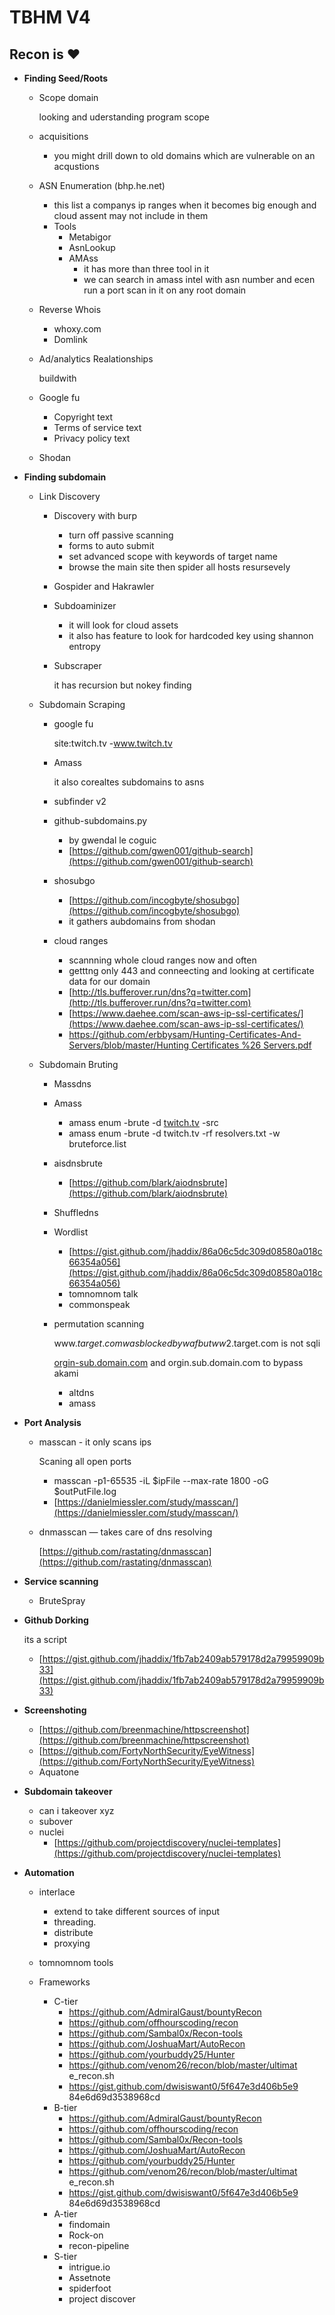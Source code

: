 # TBHM V4

## Recon is ❤️

- **Finding Seed/Roots**
    - Scope domain

        looking and uderstanding program scope

    - acquisitions
        - you might drill down to old domains which are vulnerable on an acqustions
    - ASN Enumeration (bhp.he.net)
        - this list a companys ip ranges when it becomes big enough and cloud assent may not include in them
        - Tools
            - Metabigor
            - AsnLookup
            - AMAss
                - it has more than three tool in it
                - we can search in amass intel with asn number and ecen run a port scan in it on any root domain

    - Reverse Whois
        - whoxy.com
        - Domlink
    - Ad/analytics Realationships

        buildwith

    - Google fu
        - Copyright text
        - Terms of service text
        - Privacy policy text
    - Shodan
- **Finding subdomain**
    - Link Discovery
        - Discovery with burp
            - turn off passive scanning
            - forms to auto submit
            - set advanced scope with keywords of target name
            - browse the main site then spider all hosts resursevely
        - Gospider and Hakrawler
        - Subdoaminizer
            - it will look for cloud assets
            - it also has feature to look for hardcoded key using shannon entropy
        - Subscraper

            it has recursion but nokey finding

    - Subdomain Scraping
        - google fu

            site:twitch.tv -www.twitch.tv

        - Amass

            it also corealtes subdomains to asns

        - subfinder v2
        - github-subdomains.py
            - by gwendal le coguic
            - [https://github.com/gwen001/github-search](https://github.com/gwen001/github-search)
        - shosubgo
            - [https://github.com/incogbyte/shosubgo](https://github.com/incogbyte/shosubgo)
            - it gathers aubdomains from shodan

        - cloud ranges
            - scannning whole cloud ranges now and often
            - getttng only 443 and conneecting and looking at certificate data for our domain
            - [http://tls.bufferover.run/dns?q=twitter.com](http://tls.bufferover.run/dns?q=twitter.com)
            - [https://www.daehee.com/scan-aws-ip-ssl-certificates/](https://www.daehee.com/scan-aws-ip-ssl-certificates/)
            - [https://github.com/erbbysam/Hunting-Certificates-And-Servers/blob/master/Hunting Certificates %26 Servers.pdf](https://github.com/erbbysam/Hunting-Certificates-And-Servers/blob/master/Hunting%20Certificates%20%26%20Servers.pdf)

    - Subdomain Bruting
        - Massdns
        - Amass
            - amass enum -brute -d [twitch.tv](http://twitch.tv/) -src
            - amass enum -brute -d twitch.tv -rf
            resolvers.txt -w bruteforce.list
        - aisdnsbrute
            - [https://github.com/blark/aiodnsbrute](https://github.com/blark/aiodnsbrute)
        - Shuffledns
        - Wordlist
            - [https://gist.github.com/jhaddix/86a06c5dc309d08580a018c66354a056](https://gist.github.com/jhaddix/86a06c5dc309d08580a018c66354a056)
            - tomnomnom talk
            - commonspeak
        - permutation scanning

            www.$target.com was blocked by waf but ww2.$target.com is not sqli

            [orgin-sub.domain.com](http://orgin-sub.domain.com) and orgin.sub.domain.com to bypass akami

            - altdns
            - amass

- **Port Analysis**
    - masscan  - it only scans ips

        Scaning all open ports

        - masscan -p1-65535 -iL $ipFile --max-rate 1800
        -oG $outPutFile.log
        - [https://danielmiessler.com/study/masscan/](https://danielmiessler.com/study/masscan/)
    - dnmasscan  — takes care of dns resolving

        [https://github.com/rastating/dnmasscan](https://github.com/rastating/dnmasscan)

- **Service scanning**
    - BruteSpray
- **Github Dorking**

    its a script

    - [https://gist.github.com/jhaddix/1fb7ab2409ab579178d2a79959909b33](https://gist.github.com/jhaddix/1fb7ab2409ab579178d2a79959909b33)
- **Screenshoting**
    - [https://github.com/breenmachine/httpscreenshot](https://github.com/breenmachine/httpscreenshot)
    - [https://github.com/FortyNorthSecurity/EyeWitness](https://github.com/FortyNorthSecurity/EyeWitness)
    - Aquatone
- **Subdomain takeover**
    - can i takeover xyz
    - subover
    - nuclei
        - [https://github.com/projectdiscovery/nuclei-templates](https://github.com/projectdiscovery/nuclei-templates)
- **Automation**
    - interlace
        - extend to take different sources of input
        - threading.
        - distribute
        - proxying

    - tomnomnom tools
    - Frameworks
        - C-tier
            - https://github.com/AdmiralGaust/bountyRecon
            - https://github.com/offhourscoding/recon
            - https://github.com/Sambal0x/Recon-tools
            - https://github.com/JoshuaMart/AutoRecon
            - https://github.com/yourbuddy25/Hunter
            - https://github.com/venom26/recon/blob/master/ultimat
            e_recon.sh
            - https://gist.github.com/dwisiswant0/5f647e3d406b5e9
            84e6d69d3538968cd
        - B-tier
            - https://github.com/AdmiralGaust/bountyRecon
            - https://github.com/offhourscoding/recon
            - https://github.com/Sambal0x/Recon-tools
            - https://github.com/JoshuaMart/AutoRecon
            - https://github.com/yourbuddy25/Hunter
            - https://github.com/venom26/recon/blob/master/ultimat
            e_recon.sh
            - https://gist.github.com/dwisiswant0/5f647e3d406b5e9
            84e6d69d3538968cd
        - A-tier
            - findomain
            - Rock-on
            - recon-pipeline
        - S-tier
            - intrigue.io
            - Assetnote
            - spiderfoot
            - project discover
